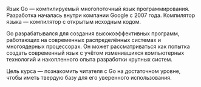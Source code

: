 Язык Go — компилируемый многопоточный язык программирования. Разработка началась внутри компании Google с 2007 года. Компилятор языка — компилятор с открытым исходным кодом.

Go разрабатывался для создания высокоэффективных программ, работающих на современных распределённых системах и многоядерных процессорах. Он может рассматриваться как попытка создать современный язык с учётом изменившихся компьютерных технологий и накопленного опыта разработки крупных систем.

Цель курса — познакомить читателя с Go на достаточном уровне, чтобы иметь твердую базу для его уверенного использования.
